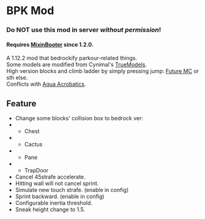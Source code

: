 # BPK Mod
### Do **NOT** use this mod in server *without permission*!
#### **Requires [MixinBooter](https://github.com/CleanroomMC/MixinBooter) since 1.2.0.**
A 1.12.2 mod that bedrockify parkour-related things.\
Some models are modified from Cynimal's [TrueModels](https://www.curseforge.com/minecraft/texture-packs/truemodels).\
High version blocks and climb ladder by simply pressing jump: [Future MC](https://github.com/thedarkcolour/Future-MC) or sth else.\
Conflicts with [Aqua Acrobatics](https://github.com/embeddedt/aquaacrobatics).
## Feature
- Change some blocks' collision box to bedrock ver:
- - Chest
- - Cactus
- - Pane
- - TrapDoor
- Cancel 45strafe accelerate.
- Hitting wall will not cancel sprint.
- Simulate new touch strafe. (enable in config)
- Sprint backward. (enable in config)
- Configurable inertia threshold.
- Sneak height change to 1.5.